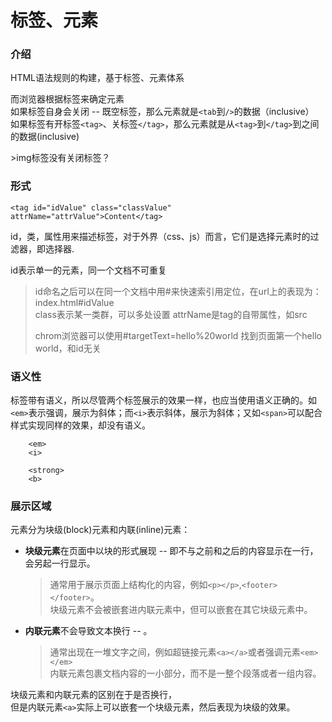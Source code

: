 # 标签、元素

### 介绍

HTML语法规则的构建，基于标签、元素体系

而浏览器根据标签来确定元素  
如果标签自身会关闭 -- 既空标签，那么元素就是`<tab`到`/>`的数据（inclusive）  
如果标签有开标签`<tag>`、关标签`</tag>`，那么元素就是从`<tag>`到`</tag>`到之间的数据\(inclusive\)

&gt;img标签没有关闭标签？

### 形式

`<tag id="idValue" class="classValue" attrName="attrValue">Content</tag>`

id，类，属性用来描述标签，对于外界（css、js）而言，它们是选择元素时的过滤器，即选择器.

id表示单一的元素，同一个文档不可重复

> id命名之后可以在同一个文档中用\#来快速索引用定位，在url上的表现为：index.html\#idValue  
> class表示某一类群，可以多处设置 attrName是tag的自带属性，如src
>
> chrom浏览器可以使用\#targetText=hello%20world 找到页面第一个hello world，和id无关

### 语义性

标签带有语义，所以尽管两个标签展示的效果一样，也应当使用语义正确的。如`<em>`表示强调，展示为斜体；而`<i>`表示斜体，展示为斜体；又如`<span>`可以配合样式实现同样的效果，却没有语义。

```markup
    <em>
    <i>

    <strong>
    <b>
```

### 展示区域

元素分为块级\(block\)元素和内联\(inline\)元素：

* **块级元素**在页面中以块的形式展现 -- 即不与之前和之后的内容显示在一行，会另起一行显示。

  > 通常用于展示页面上结构化的内容，例如`<p></p>`,`<footer></footer>`。  
  > 块级元素不会被嵌套进内联元素中，但可以嵌套在其它块级元素中。

* **内联元素**不会导致文本换行 -- 。

  > 通常出现在一堆文字之间，例如超链接元素`<a></a>`或者强调元素`<em></em>`  
  > 内联元素包裹文档内容的一小部分，而不是一整个段落或者一组内容。

块级元素和内联元素的区别在于是否换行，  
但是内联元素`<a>`实际上可以嵌套一个块级元素，然后表现为块级的效果。


